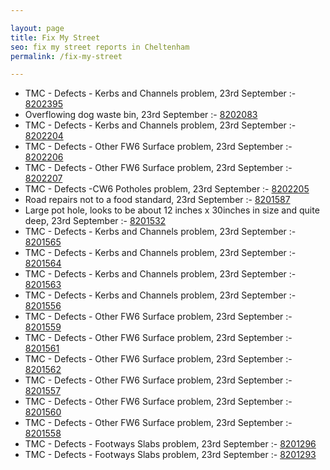 ```yaml
---

layout: page
title: Fix My Street
seo: fix my street reports in Cheltenham
permalink: /fix-my-street

---
```


<!-- fix_marker starts -->

- TMC - Defects - Kerbs and Channels problem, 23rd September :- [8202395](https://www.fixmystreet.com/report/8202395)
- Overflowing dog waste bin, 23rd September :- [8202083](https://www.fixmystreet.com/report/8202083)
- TMC - Defects - Kerbs and Channels problem, 23rd September :- [8202204](https://www.fixmystreet.com/report/8202204)
- TMC - Defects - Other FW6  Surface problem, 23rd September :- [8202206](https://www.fixmystreet.com/report/8202206)
- TMC - Defects - Other FW6  Surface problem, 23rd September :- [8202207](https://www.fixmystreet.com/report/8202207)
- TMC - Defects -CW6 Potholes  problem, 23rd September :- [8202205](https://www.fixmystreet.com/report/8202205)
- Road repairs not to a food standard, 23rd September :- [8201587](https://www.fixmystreet.com/report/8201587)
- Large pot hole, looks to be about 12 inches x 30inches in size and quite deep, 23rd September :- [8201532](https://www.fixmystreet.com/report/8201532)
- TMC - Defects - Kerbs and Channels problem, 23rd September :- [8201565](https://www.fixmystreet.com/report/8201565)
- TMC - Defects - Kerbs and Channels problem, 23rd September :- [8201564](https://www.fixmystreet.com/report/8201564)
- TMC - Defects - Kerbs and Channels problem, 23rd September :- [8201563](https://www.fixmystreet.com/report/8201563)
- TMC - Defects - Kerbs and Channels problem, 23rd September :- [8201556](https://www.fixmystreet.com/report/8201556)
- TMC - Defects - Other FW6  Surface problem, 23rd September :- [8201559](https://www.fixmystreet.com/report/8201559)
- TMC - Defects - Other FW6  Surface problem, 23rd September :- [8201561](https://www.fixmystreet.com/report/8201561)
- TMC - Defects - Other FW6  Surface problem, 23rd September :- [8201562](https://www.fixmystreet.com/report/8201562)
- TMC - Defects - Other FW6  Surface problem, 23rd September :- [8201557](https://www.fixmystreet.com/report/8201557)
- TMC - Defects - Other FW6  Surface problem, 23rd September :- [8201560](https://www.fixmystreet.com/report/8201560)
- TMC - Defects - Other FW6  Surface problem, 23rd September :- [8201558](https://www.fixmystreet.com/report/8201558)
- TMC - Defects - Footways Slabs problem, 23rd September :- [8201296](https://www.fixmystreet.com/report/8201296)
- TMC - Defects - Footways Slabs problem, 23rd September :- [8201293](https://www.fixmystreet.com/report/8201293)

<!-- fix_marker ends -->